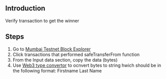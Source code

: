 ## Introduction
Verify transaction to get the winner

## Steps
1. Go to [Mumbai Testnet Block Explorer](https://mumbai.polygonscan.com/address/0xCd274b6d4355f5949913618a73e97F9272B5c283)
2. Click transactions that performed safeTransferFrom function
3. From the Input data section, copy the data (bytes)
4. Use [Web3 type convertor](https://web3-type-converter.onbrn.com/) to ocnvert bytes to string hwich should be in the following format: Firstname Last Name 
